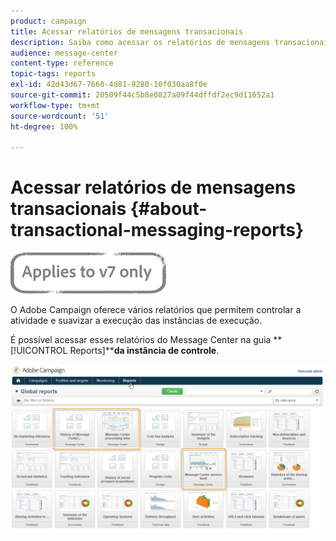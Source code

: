 ```yaml
---
product: campaign
title: Acessar relatórios de mensagens transacionais
description: Saiba como acessar os relatórios de mensagens transacionais do Adobe Campaign Classic.
audience: message-center
content-type: reference
topic-tags: reports
exl-id: 42d43d67-7660-4d81-9280-10f030aa8f0e
source-git-commit: 20509f44c5b8e0827a09f44dffdf2ec9d11652a1
workflow-type: tm+mt
source-wordcount: '51'
ht-degree: 100%

---
```


# Acessar relatórios de mensagens transacionais {#about-transactional-messaging-reports}

![](../../assets/v7-only.svg)

O Adobe Campaign oferece vários relatórios que permitem controlar a atividade e suavizar a execução das instâncias de execução.

É possível acessar esses relatórios do Message Center na guia **[!UICONTROL Reports]****da instância de controle**.

![](assets/messagecenter_reporting_002.png)
